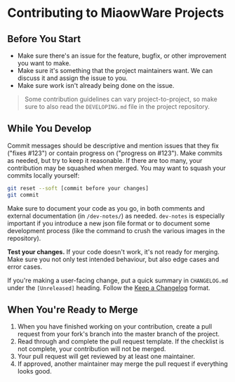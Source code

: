 # Contributing to MiaowWare Projects

## Before You Start

- Make sure there's an issue for the feature, bugfix, or other improvement you want to make.
- Make sure it's something that the project maintainers want.
  We can discuss it and assign the issue to you.
- Make sure work isn't already being done on the issue.

> Some contribution guidelines can vary project-to-project, so make sure to also read the `DEVELOPING.md` file in the project repository.

## While You Develop

Commit messages should be descriptive and mention issues that they fix ("fixes #123") or contain progress on ("progress on #123").
Make commits as needed, but try to keep it reasonable.
If there are too many, your contribution may be squashed when merged.
You may want to squash your commits locally yourself:

```sh
git reset --soft [commit before your changes]
git commit
```

Make sure to document your code as you go, in both comments and external documentation (in `/dev-notes/`) as needed.
`dev-notes` is especially important if you introduce a new json file format or to document some development process (like the command to crush the various images in the repository).

**Test your changes.**
If your code doesn't work, it's not ready for merging.
Make sure you not only test intended behaviour, but also edge cases and error cases.

If you're making a user-facing change, put a quick summary in `CHANGELOG.md` under the `[Unreleased]` heading.
Follow the [Keep a Changelog][1] format.

## When You're Ready to Merge

1. When you have finished working on your contribution, create a pull request from your fork's branch into the master branch of the project.
1. Read through and complete the pull request template.
   If the checklist is not complete, your contribution will not be merged.
1. Your pull request will get reviewed by at least one maintainer.
1. If approved, another maintainer may merge the pull request if everything looks good.

[1]: https://keepachangelog.com/en/1.0.0/

